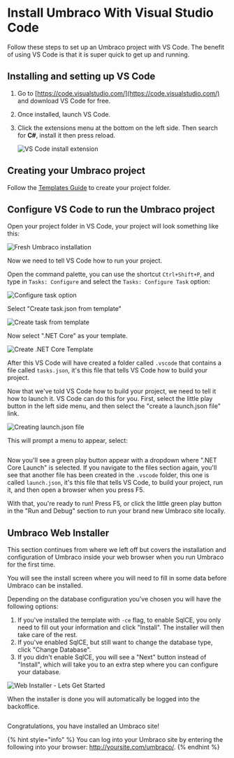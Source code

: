 # Install Umbraco With Visual Studio Code

Follow these steps to set up an Umbraco project with VS Code. The benefit of using VS Code is that it is super quick to get up and running.

## Installing and setting up VS Code

1. Go to [https://code.visualstudio.com/](https://code.visualstudio.com/) and download VS Code for free.
2. Once installed, launch VS Code.
3.  Click the extensions menu at the bottom on the left side. Then search for **C#**, install it then press reload.

    ![VS Code install extension](../../../../../13/umbraco-cms/fundamentals/setup/install/images/VsCode/VsCodeExtension.png)

## Creating your Umbraco project

Follow the [Templates Guide](install-umbraco-with-templates.md) to create your project folder.

## Configure VS Code to run the Umbraco project

Open your project folder in VS Code, your project will look something like this:

![Fresh Umbraco installation](../../../../../13/umbraco-cms/fundamentals/setup/install/images/VsCode/netcoreStructure.png)

Now we need to tell VS Code how to run your project.

Open the command palette, you can use the shortcut `Ctrl+Shift+P`, and type in `Tasks: Configure` and select the `Tasks: Configure Task` option:

![Configure task option](../../../../../13/umbraco-cms/fundamentals/setup/install/images/VsCode/ConfigureTask.png)

Select "Create task.json from template"

![Create task from template](../../../../../13/umbraco-cms/fundamentals/setup/install/images/VsCode/TaskJsonFromTemplate.png)

Now select ".NET Core" as your template.

![Create .NET Core Template](../../../../../13/umbraco-cms/fundamentals/setup/install/images/VsCode/NetcoreTemplate.png)

After this VS Code will have created a folder called `.vscode` that contains a file called `tasks.json`, it's this file that tells VS Code how to build your project.

Now that we've told VS Code how to build your project, we need to tell it how to launch it. VS Code can do this for you. First, select the little play button in the left side menu, and then select the "create a launch.json file" link.

![Creating launch.json file](../../../../../13/umbraco-cms/fundamentals/setup/install/images/VsCode/creatingLaunchFile.png)

This will prompt a menu to appear, select:

<figure><img src="../../../../../13/umbraco-cms/fundamentals/setup/install/images/VsCode/NetcoreTask.png" alt=""><figcaption></figcaption></figure>

Now you'll see a green play button appear with a dropdown where ".NET Core Launch" is selected. If you navigate to the files section again, you'll see that another file has been created in the `.vscode` folder, this one is called `launch.json`, it's this file that tells VS Code, to build your project, run it, and then open a browser when you press F5.

With that, you're ready to run! Press F5, or click the little green play button in the "Run and Debug" section to run your brand new Umbraco site locally.

## Umbraco Web Installer

This section continues from where we left off but covers the installation and configuration of Umbraco inside your web browser when you run Umbraco for the first time.

You will see the install screen where you will need to fill in some data before Umbraco can be installed.

Depending on the database configuration you've chosen you will have the following options:

1. If you've installed the template with `-ce` flag, to enable SqlCE, you only need to fill out your information and click "Install". The installer will then take care of the rest.
2. If you've enabled SqlCE, but still want to change the database type, click "Change Database".
3. If you didn't enable SqlCE, you will see a "Next" button instead of "Install", which will take you to an extra step where you can configure your database.

![Web Installer - Lets Get Started](../../../../../13/umbraco-cms/fundamentals/setup/install/images/installer.png)

When the installer is done you will automatically be logged into the backoffice.

<figure><img src="../../../../../13/umbraco-cms/fundamentals/setup/install/images/VsCode/dashboard-v8.PNG" alt=""><figcaption></figcaption></figure>

Congratulations, you have installed an Umbraco site!

{% hint style="info" %}
You can log into your Umbraco site by entering the following into your browser: http://yoursite.com/umbraco/.
{% endhint %}
